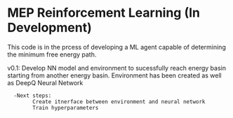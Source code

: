 # MEP Reinforcement Learning (In Development)


This code is in the prcess of developing a ML agent capable of determining 
the minimum free energy path.

v0.1: Develop NN model and environment to sucessfully reach energy basin starting from
      another energy basin. Environment has been created as well as DeepQ Neural Network
      
      -Next steps:
            Create itnerface between environment and neural network
            Train hyperparameters
